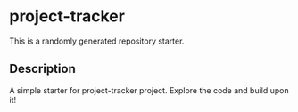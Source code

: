 # project-tracker

This is a randomly generated repository starter.

## Description
A simple starter for project-tracker project. Explore the code and build upon it!

